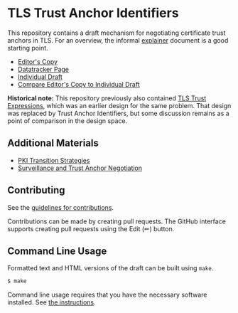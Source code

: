 # TLS Trust Anchor Identifiers

This repository contains a draft mechanism for negotiating certificate
trust anchors in TLS. For an overview, the informal [explainer](explainer.md)
document is a good starting point.

* [Editor's Copy](https://davidben.github.io/tls-trust-expressions/#go.draft-beck-tls-trust-anchor-ids.html)
* [Datatracker Page](https://datatracker.ietf.org/doc/draft-beck-tls-trust-anchor-ids)
* [Individual Draft](https://datatracker.ietf.org/doc/html/draft-beck-tls-trust-anchor-ids)
* [Compare Editor's Copy to Individual Draft](https://davidben.github.io/tls-trust-expressions/#go.draft-beck-tls-trust-anchor-ids.diff)

**Historical note:** This repository previously also contained [TLS Trust Expressions](https://datatracker.ietf.org/doc/draft-davidben-tls-trust-expr/), which was an earlier design for the same problem. That design was replaced by Trust Anchor Identifiers, but some discussion remains as a point of comparison in the design space.

## Additional Materials

* [PKI Transition Strategies](pki-transition-strategies.md)
* [Surveillance and Trust Anchor Negotiation](surveillance-and-trust-anchor-negotiation.md)

## Contributing

See the
[guidelines for contributions](https://github.com/davidben/tls-trust-expressions/blob/main/CONTRIBUTING.md).

Contributions can be made by creating pull requests.
The GitHub interface supports creating pull requests using the Edit (✏) button.


## Command Line Usage

Formatted text and HTML versions of the draft can be built using `make`.

```sh
$ make
```

Command line usage requires that you have the necessary software installed.  See
[the instructions](https://github.com/martinthomson/i-d-template/blob/main/doc/SETUP.md).

